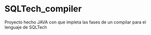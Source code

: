 # SQLTech_compiler

Proyecto hecho JAVA con que impleta las fases de un compilar para el lenguaje de SQLTech